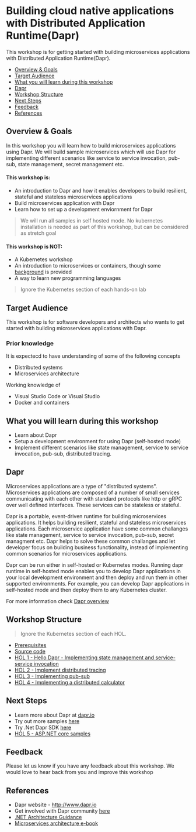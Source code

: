# Building cloud native applications with Distributed Application Runtime(Dapr)

This workshop is for getting started with building microservices applications with Distributed Application Runtime(Dapr).

- [Overview & Goals](#overview--goals)
- [Target Audience](#target-audience)
- [What you will learn during this workshop](#what-you-will-learn-during-this-workshop)
- [Dapr](#dapr)
- [Workshop Structure](#workshop-structure)
- [Next Steps](#next-steps)
- [Feedback](#feedback)
- [References](#references)


## Overview & Goals
In this workshop you will learn how to build microservices applications using Dapr. We will build sample microservices which will use Dapr for implementing different scenarios like service to service invocation, pub-sub, state management, secret management etc.

#### This workshop is:
* An introduction to Dapr and how it enables developers to build resilient, stateful and stateless microservices applications
* Build microservices application with Dapr
* Learn how to set up a development enviornment for Dapr

> We will run all samples in self hosted mode. No kubernetes installation is needed as part of this workshop, but can be considered as stretch goal

#### This workshop is NOT:
* A Kubernetes workshop
* An introduction to microservices or containers, though some [background](https://github.com/shchauh/dapr-workshop/blob/master/background.md) is provided
* A way to learn new programming languages

> Ignore the Kubernetes section of each hands-on lab

## Target Audience
This workshop is for software developers and architects who wants to get started with building microservices applications with Dapr. 

### Prior knowledge
It is expectecd to have understanding of some of the following concepts
 - Distributed systems
 - Microservices architecture
 
 Working knowledge of 
 - Visual Studio Code or Visual Studio
 - Docker and containers
 
## What you will learn during this workshop
- Learn about Dapr
- Setup a development environment for using Dapr (self-hosted mode)
- Implement different scenarios like state management, service to service invocation, pub-sub, distributed tracing.

## Dapr
Microservices applications are a type of "distributed systems". Microservices applications are composed of a number of small services communicating with each other with standard protocols like http or gRPC over well defined interfaces. These services can be stateless or stateful. 
 
Dapr is a portable, event-driven runtime for building microservices applications. It helps building resilient, stateful and stateless microservices applications. Each microservice application have some common challanges like state management, service to service invocation, pub-sub, secret managment etc. Dapr helps to solve these common challanges and let developer focus on building business functionality, instead of implementing common scenarios for microservices applications.

Dapr can be run either in self-hosted or Kubernetes modes. Running dapr runtime in self-hosted mode enables you to develop Dapr applications in your local development environment and then deploy and run them in other supported environments. For example, you can develop Dapr applications in self-hosted mode and then deploy them to any Kubernetes cluster.

For more information check [Dapr overview](https://github.com/dapr/docs/tree/master/overview)

## Workshop Structure

> Ignore the Kubernetes section of each HOL. 

* [Prerequisites](https://github.com/shchauh/dapr-workshop/blob/master/prerequisites.md)
* [Source code](https://github.com/shchauh/dapr-workshop/blob/master/source-code.md)
* [HOL 1 - Hello Dapr - Implementing state management and service-service invocation](https://github.com/dapr/samples/tree/master/1.hello-world)   
* [HOL 2 - Implement distributed tracing](https://github.com/dapr/docs/blob/master/howto/diagnose-with-tracing/zipkin.md)
* [HOL 3 - Implementing pub-sub](https://github.com/dapr/samples/tree/master/4.pub-sub)
* [HOL 4 - Implementing a distributed calculator](https://github.com/dapr/samples/tree/master/3.distributed-calculator)

## Next Steps
- Learn more about Dapr at [dapr.io](dapr.io)
- Try out more samples [here](https://github.com/dapr/samples)
- Try .Net Dapr SDK [here](https://github.com/dapr/dotnet-sdk)
- [HOL 5 - ASP.NET core samples ](https://github.com/dapr/dotnet-sdk/tree/master/samples)

## Feedback

Please let us know if you have any feedback about this workshop. We would love to hear back from you and improve this workshop

## References
- Dapr website - http://www.dapr.io
- Get involved with Dapr community [here](https://aka.ms/dapr-community)
- [.NET Architecture Guidance](https://dotnet.microsoft.com/learn/dotnet/architecture-guides)
- [Microservices architecture e-book](https://dotnet.microsoft.com/download/e-book/microservices-architecture/pdf)
